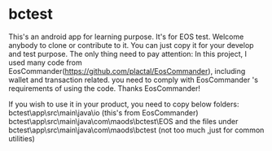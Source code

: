 # bctest
This's an android app for learning purpose.
It's for EOS test.
Welcome anybody to clone or contribute to it.
You can just copy it for your develop and test purpose.
The only thing need to pay attention:
In this project, I used many code from EosCommander(https://github.com/plactal/EosCommander), including wallet and transaction related.
you need to comply with EosCommander 's requirements of using the code.
Thanks EosCommander!

If you wish to use it in your product, you need to copy below folders:
bctest\app\src\main\java\io  (this's from EosCommander)
bctest\app\src\main\java\com\maods\bctest\EOS
and the files under bctest\app\src\main\java\com\maods\bctest (not too much ,just for common utilities)

